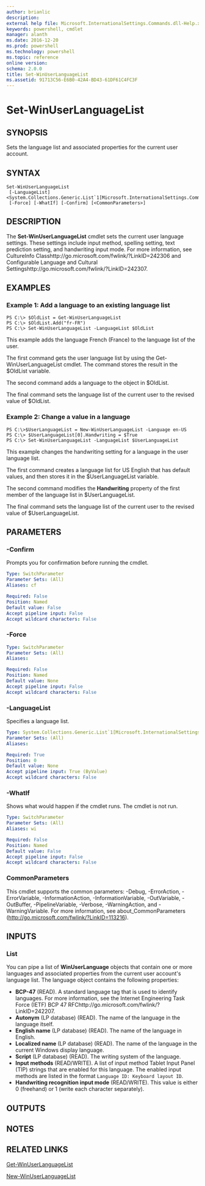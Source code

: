 ```yaml
---
author: brianlic
description: 
external help file: Microsoft.InternationalSettings.Commands.dll-Help.xml
keywords: powershell, cmdlet
manager: alanth
ms.date: 2016-12-20
ms.prod: powershell
ms.technology: powershell
ms.topic: reference
online version: 
schema: 2.0.0
title: Set-WinUserLanguageList
ms.assetid: 91713C56-E6B0-42A4-BD43-61DF61C4FC3F
---
```


# Set-WinUserLanguageList

## SYNOPSIS
Sets the language list and associated properties for the current user account.

## SYNTAX

```
Set-WinUserLanguageList
 [-LanguageList] <System.Collections.Generic.List`1[Microsoft.InternationalSettings.Commands.WinUserLanguage]>
 [-Force] [-WhatIf] [-Confirm] [<CommonParameters>]
```

## DESCRIPTION
The **Set-WinUserLanguageList** cmdlet sets the current user language settings.
These settings include input method, spelling setting, text prediction setting, and handwriting input mode.
For more information, see CultureInfo Classhttp://go.microsoft.com/fwlink/?LinkID=242306 and Configurable Language and Cultural Settingshttp://go.microsoft.com/fwlink/?LinkID=242307.

## EXAMPLES

### Example 1: Add a language to an existing language list
```
PS C:\> $OldList = Get-WinUserLanguageList
PS C:\> $OldList.Add("fr-FR")
PS C:\> Set-WinUserLanguageList -LanguageList $OldList
```

This example adds the language French (France) to the language list of the user.

The first command gets the user language list by using the Get-WinUserLanguageList cmdlet.
The command stores the result in the $OldList variable.

The second command adds a language to the object in $OldList.

The final command sets the language list of the current user to the revised value of $OldList.

### Example 2: Change a value in a language
```
PS C:\>$UserLanguageList = New-WinUserLanguageList -Language en-US
PS C:\> $UserLanguageList[0].Handwriting = $True
PS C:\> Set-WinUserLanguageList -LanguageList $UserLanguageList
```

This example changes the handwriting setting for a language in the user language list.

The first command creates a language list for US English that has default values, and then stores it in the $UserLanguageList variable.

The second command modifies the **Handwriting** property of the first member of the language list in $UserLanguageList.

The final command sets the language list of the current user to the revised value of $UserLanguageList.

## PARAMETERS

### -Confirm
Prompts you for confirmation before running the cmdlet.

```yaml
Type: SwitchParameter
Parameter Sets: (All)
Aliases: cf

Required: False
Position: Named
Default value: False
Accept pipeline input: False
Accept wildcard characters: False
```

### -Force


```yaml
Type: SwitchParameter
Parameter Sets: (All)
Aliases: 

Required: False
Position: Named
Default value: None
Accept pipeline input: False
Accept wildcard characters: False
```

### -LanguageList
Specifies a language list.

```yaml
Type: System.Collections.Generic.List`1[Microsoft.InternationalSettings.Commands.WinUserLanguage]
Parameter Sets: (All)
Aliases: 

Required: True
Position: 0
Default value: None
Accept pipeline input: True (ByValue)
Accept wildcard characters: False
```

### -WhatIf
Shows what would happen if the cmdlet runs.
The cmdlet is not run.

```yaml
Type: SwitchParameter
Parameter Sets: (All)
Aliases: wi

Required: False
Position: Named
Default value: False
Accept pipeline input: False
Accept wildcard characters: False
```

### CommonParameters
This cmdlet supports the common parameters: -Debug, -ErrorAction, -ErrorVariable, -InformationAction, -InformationVariable, -OutVariable, -OutBuffer, -PipelineVariable, -Verbose, -WarningAction, and -WarningVariable. For more information, see about_CommonParameters (http://go.microsoft.com/fwlink/?LinkID=113216).

## INPUTS

### List<WinUserLanguage>
You can pipe a list of **WinUserLanguage** objects that contain one or more languages and associated properties from the current user account's language list.
The language object contains the following properties: 

- **BCP-47** (READ).
A standard language tag that is used to identify languages.
For more information, see the Internet Engineering Task Force (IETF) BCP 47 RFChttp://go.microsoft.com/fwlink/?LinkID=242207. 
- **Autonym** (LP database) (READ).
The name of the language in the language itself. 
- **English name** (LP database) (READ).
The name of the language in English. 
- **Localized name** (LP database) (READ).
The name of the language in the current Windows display language. 
- **Script** (LP database) (READ).
The writing system of the language. 
- **Input methods** (READ/WRITE).
A list of input method Tablet Input Panel (TIP) strings that are enabled for this language.
The enabled input methods are listed in the format `Language ID: Keyboard layout ID`. 
- **Handwriting recognition input mode** (READ/WRITE).
This value is either 0 (freehand) or 1 (write each character separately).

## OUTPUTS

## NOTES

## RELATED LINKS

[Get-WinUserLanguageList](./Get-WinUserLanguageList.md)

[New-WinUserLanguageList](./New-WinUserLanguageList.md)

